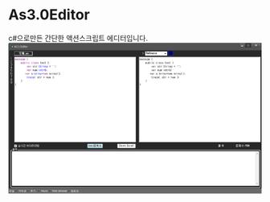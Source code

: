 # As3.0Editor
c#으로만든 간단한 액션스크립트 에디터입니다.
 ![Alt text](https://github.com/FrozenInclude/As3.0Editor/blob/master/인클이다라.png)

